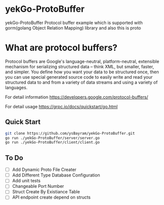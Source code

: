 # yekGo-ProtoBuffer
yekGo-ProtoBuffer Protocol buffer example which is supported with gorm(golang Object Relation Mapping) library and also this is proto

# What are protocol buffers?
Protocol buffers are Google's language-neutral, platform-neutral, extensible mechanism for serializing structured data – think XML, but smaller, faster, and simpler. You define how you want your data to be structured once, then you can use special generated source code to easily write and read your structured data to and from a variety of data streams and using a variety of languages.

For detail information https://developers.google.com/protocol-buffers/ 

For detail usage https://grpc.io/docs/quickstart/go.html 

## Quick Start

```bash
git clone https://github.com/ysBayram/yekGo-ProtoBuffer.git
go run ./yekGo-ProtoBuffer/server/server.go
go run ./yekGo-ProtoBuffer/client/client.go

```

## To Do
- [ ] Add Dynamic Proto File Creater
- [ ] Add Different Type Database Configuration
- [ ] Add unit tests
- [ ] Changeable Port Number 
- [ ] Struct Create By Existiance Table
- [ ] API endpoint create depend on structs